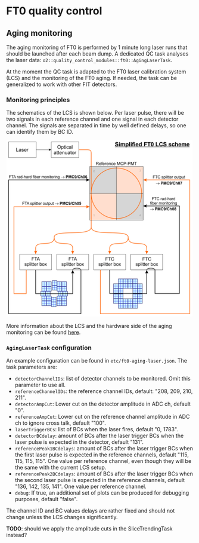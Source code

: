 # FT0 quality control

## Aging monitoring

The aging monitoring of FT0 is performed by 1 minute long laser runs that should be launched after each beam dump. A dedicated QC task analyses the laser data: `o2::quality_control_modules::ft0::AgingLaserTask`.

At the moment the QC task is adapted to the FT0 laser calibration system (LCS) and the monitoring of the FT0 aging. If needed, the task can be generalized to work with other FIT detectors.

### Monitoring principles

The schematics of the LCS is shown below. Per laser pulse, there will be two signals in each reference channel and one signal in each detector channel. The signals are separated in time by well defined delays, so one can identify them by BC ID.

<img src="images/lcs.png" width="500px">

More information about the LCS and the hardware side of the aging monitoring can be found [here](https://indico.cern.ch/event/1229241/contributions/5172798/attachments/2561719/4420583/Ageing-related%20tasks.pdf).

### `AgingLaserTask` configuration

An example configuration can be found in `etc/ft0-aging-laser.json`. The task parameters are:

- `detectorChannelIDs`: list of detector channels to be monitored. Omit this parameter to use all.
- `referenceChannelIDs`: the reference channel IDs, default: "208, 209, 210, 211".
- `detectorAmpCut`: Lower cut on the detector amplitude in ADC ch, default "0".
- `referenceAmpCut`: Lower cut on the reference channel amplitude in ADC ch to ignore cross talk, default "100".
- `laserTriggerBCs`: list of BCs when the laser fires, default "0, 1783".
- `detectorBCdelay`: amount of BCs after the laser trigger BCs when the laser pulse is expected in the detector, default "131".
- `referencePeak1BCdelays`: amount of BCs after the laser trigger BCs when the first laser pulse is expected in the reference channels, default "115, 115, 115, 115". One value per reference channel, even though they will be the same with the current LCS setup.
- `referencePeak2BCdelays`: amount of BCs after the laser trigger BCs when the second laser pulse is expected in the reference channels, default "136, 142, 135, 141". One value per reference channel.
- `debug`: If true, an additional set of plots can be produced for debugging purposes, default "false".

The channel ID and BC values delays are rather fixed and should not change unless the LCS changes significantly.

**TODO**: should we apply the amplitude cuts in the SliceTrendingTask instead?
